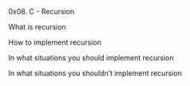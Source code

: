 0x08. C - Recursion

What is recursion

How to implement recursion

In what situations you should implement recursion

In what situations you shouldn’t implement recursion
